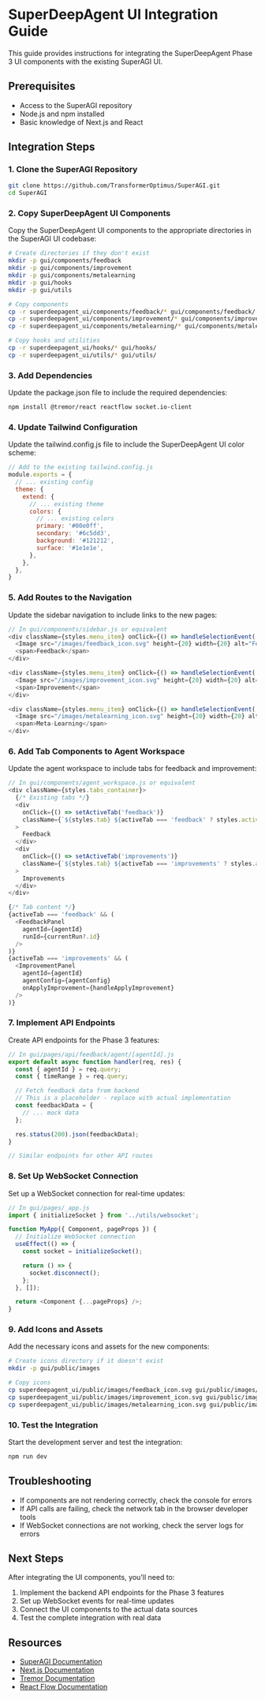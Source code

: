 
# SuperDeepAgent UI Integration Guide

This guide provides instructions for integrating the SuperDeepAgent Phase 3 UI components with the existing SuperAGI UI.

## Prerequisites

- Access to the SuperAGI repository
- Node.js and npm installed
- Basic knowledge of Next.js and React

## Integration Steps

### 1. Clone the SuperAGI Repository

```bash
git clone https://github.com/TransformerOptimus/SuperAGI.git
cd SuperAGI
```

### 2. Copy SuperDeepAgent UI Components

Copy the SuperDeepAgent UI components to the appropriate directories in the SuperAGI UI codebase:

```bash
# Create directories if they don't exist
mkdir -p gui/components/feedback
mkdir -p gui/components/improvement
mkdir -p gui/components/metalearning
mkdir -p gui/hooks
mkdir -p gui/utils

# Copy components
cp -r superdeepagent_ui/components/feedback/* gui/components/feedback/
cp -r superdeepagent_ui/components/improvement/* gui/components/improvement/
cp -r superdeepagent_ui/components/metalearning/* gui/components/metalearning/

# Copy hooks and utilities
cp -r superdeepagent_ui/hooks/* gui/hooks/
cp -r superdeepagent_ui/utils/* gui/utils/
```

### 3. Add Dependencies

Update the package.json file to include the required dependencies:

```bash
npm install @tremor/react reactflow socket.io-client
```

### 4. Update Tailwind Configuration

Update the tailwind.config.js file to include the SuperDeepAgent UI color scheme:

```javascript
// Add to the existing tailwind.config.js
module.exports = {
  // ... existing config
  theme: {
    extend: {
      // ... existing theme
      colors: {
        // ... existing colors
        primary: '#00e0ff',
        secondary: '#6c5dd3',
        background: '#121212',
        surface: '#1e1e1e',
      },
    },
  },
}
```

### 5. Add Routes to the Navigation

Update the sidebar navigation to include links to the new pages:

```javascript
// In gui/components/sidebar.js or equivalent
<div className={styles.menu_item} onClick={() => handleSelectionEvent('feedback')}>
  <Image src="/images/feedback_icon.svg" height={20} width={20} alt="Feedback"/>
  <span>Feedback</span>
</div>

<div className={styles.menu_item} onClick={() => handleSelectionEvent('improvement')}>
  <Image src="/images/improvement_icon.svg" height={20} width={20} alt="Improvement"/>
  <span>Improvement</span>
</div>

<div className={styles.menu_item} onClick={() => handleSelectionEvent('metalearning')}>
  <Image src="/images/metalearning_icon.svg" height={20} width={20} alt="Meta-Learning"/>
  <span>Meta-Learning</span>
</div>
```

### 6. Add Tab Components to Agent Workspace

Update the agent workspace to include tabs for feedback and improvement:

```javascript
// In gui/components/agent_workspace.js or equivalent
<div className={styles.tabs_container}>
  {/* Existing tabs */}
  <div 
    onClick={() => setActiveTab('feedback')} 
    className={`${styles.tab} ${activeTab === 'feedback' ? styles.active : ''}`}
  >
    Feedback
  </div>
  <div 
    onClick={() => setActiveTab('improvements')} 
    className={`${styles.tab} ${activeTab === 'improvements' ? styles.active : ''}`}
  >
    Improvements
  </div>
</div>

{/* Tab content */}
{activeTab === 'feedback' && (
  <FeedbackPanel 
    agentId={agentId} 
    runId={currentRun?.id} 
  />
)}
{activeTab === 'improvements' && (
  <ImprovementPanel 
    agentId={agentId} 
    agentConfig={agentConfig}
    onApplyImprovement={handleApplyImprovement}
  />
)}
```

### 7. Implement API Endpoints

Create API endpoints for the Phase 3 features:

```javascript
// In gui/pages/api/feedback/agent/[agentId].js
export default async function handler(req, res) {
  const { agentId } = req.query;
  const { timeRange } = req.query;

  // Fetch feedback data from backend
  // This is a placeholder - replace with actual implementation
  const feedbackData = {
    // ... mock data
  };

  res.status(200).json(feedbackData);
}

// Similar endpoints for other API routes
```

### 8. Set Up WebSocket Connection

Set up a WebSocket connection for real-time updates:

```javascript
// In gui/pages/_app.js
import { initializeSocket } from '../utils/websocket';

function MyApp({ Component, pageProps }) {
  // Initialize WebSocket connection
  useEffect(() => {
    const socket = initializeSocket();

    return () => {
      socket.disconnect();
    };
  }, []);

  return <Component {...pageProps} />;
}
```

### 9. Add Icons and Assets

Add the necessary icons and assets for the new components:

```bash
# Create icons directory if it doesn't exist
mkdir -p gui/public/images

# Copy icons
cp superdeepagent_ui/public/images/feedback_icon.svg gui/public/images/
cp superdeepagent_ui/public/images/improvement_icon.svg gui/public/images/
cp superdeepagent_ui/public/images/metalearning_icon.svg gui/public/images/
```

### 10. Test the Integration

Start the development server and test the integration:

```bash
npm run dev
```

## Troubleshooting

- If components are not rendering correctly, check the console for errors
- If API calls are failing, check the network tab in the browser developer tools
- If WebSocket connections are not working, check the server logs for errors

## Next Steps

After integrating the UI components, you'll need to:

1. Implement the backend API endpoints for the Phase 3 features
2. Set up WebSocket events for real-time updates
3. Connect the UI components to the actual data sources
4. Test the complete integration with real data

## Resources

- [SuperAGI Documentation](https://github.com/TransformerOptimus/SuperAGI)
- [Next.js Documentation](https://nextjs.org/docs)
- [Tremor Documentation](https://www.tremor.so/docs)
- [React Flow Documentation](https://reactflow.dev/docs)
